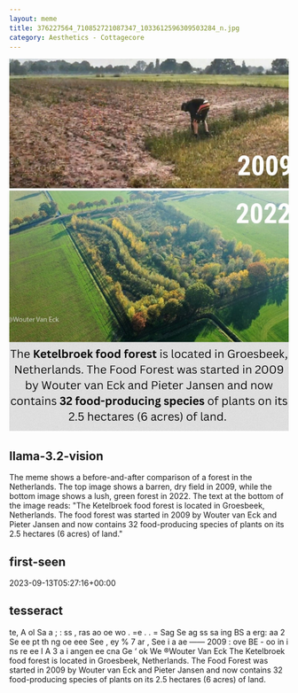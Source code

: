 ```yaml
---
layout: meme
title: 376227564_710852721087347_1033612596309503284_n.jpg
category: Aesthetics - Cottagecore
---
```


<div markdown="0"><a href="376227564_710852721087347_1033612596309503284_n.jpg"><img class="photo" src="376227564_710852721087347_1033612596309503284_n.jpg" /></a>

<h2>llama-3.2-vision</h2>
<p title="Llama-3.2-11B is a really good model that probably gets the visual details right but doesn't understand literary or media references, and often fails to accurately represent the physical arrangement of objects and the implied relationships between the objects.">The meme shows a before-and-after comparison of a forest in the Netherlands. The top image shows a barren, dry field in 2009, while the bottom image shows a lush, green forest in 2022. The text at the bottom of the image reads: &quot;The Ketelbroek food forest is located in Groesbeek, Netherlands. The food forest was started in 2009 by Wouter van Eck and Pieter Jansen and now contains 32 food-producing species of plants on its 2.5 hectares (6 acres) of land.&quot;</p>

<h2>first-seen</h2>
<p title="Because Git doesn't preserve file modification times, this metadata file contains the file's modification time when it was added to the library.">2023-09-13T05:27:16+00:00</p>

<h2>tesseract</h2>
<p title="Tesseract is often terrible and just gives a lot of nonsense characters, but it used to be the state of the art, and usually it is better at correctly representing text than llama-3.2-vision-11b.">te, A ol Sa a ; : ss , ras ao oe wo . =e . . = Sag Se ag ss sa ing BS a erg: aa 2 Se ee pt th ng oe eee See , ey % 7 ar , See i a ae —— 2009 : ove BE - oo in i ns re ee I A 3 a i angen ee cna Ge ‘ ok We ®Wouter Van Eck The Ketelbroek food forest is located in Groesbeek, Netherlands. The Food Forest was started in 2009 by Wouter van Eck and Pieter Jansen and now contains 32 food-producing species of plants on its 2.5 hectares (6 acres) of land.</p>

</div>

